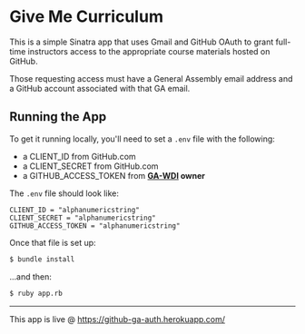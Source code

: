 # Give Me Curriculum

This is a simple Sinatra app that uses Gmail and GitHub OAuth to grant full-time instructors access to the appropriate course materials hosted on GitHub. 

Those requesting access must have a General Assembly email address and a GitHub account associated with that GA email. 

## Running the App

To get it running locally, you'll need to set a `.env` file with the following:

- a CLIENT_ID from GitHub.com
- a CLIENT_SECRET from GitHub.com 
- a GITHUB_ACCESS_TOKEN from **[GA-WDI](https://github.com/ga-wdi) owner** 

The `.env` file should look like:

```
CLIENT_ID = "alphanumericstring"
CLIENT_SECRET = "alphanumericstring"
GITHUB_ACCESS_TOKEN = "alphanumericstring"

```
Once that file is set up: 

```bash
$ bundle install
```

...and then: 

```bash
$ ruby app.rb
```

---

This app is live @ https://github-ga-auth.herokuapp.com/